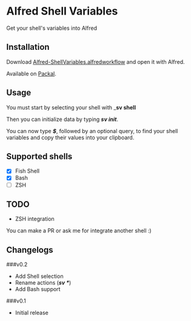 # Alfred Shell Variables

Get your shell's variables into Alfred

## Installation

Download [Alfred-ShellVariables.alfredworkflow](https://github.com/hug33k/Alfred-ShellVariables/releases/download/v0.2/Alfred-ShellVariables.alfredworkflow) and open it with Alfred.

Available on [Packal](http://www.packal.org/workflow/shell-variables).

## Usage

You must start by selecting your shell with ___sv shell__

Then you can initialize data by typing ___sv init___.

You can now type ___$___, followed by an optional query, to find your shell variables and copy their values into your clipboard.

## Supported shells

- [x] Fish Shell
- [x] Bash
- [ ] ZSH

## TODO

* ZSH integration

You can make a PR or ask me for integrate another shell :)

## Changelogs

###v0.2

* Add Shell selection
* Rename actions (___sv *___)
* Add Bash support

###v0.1

* Initial release
